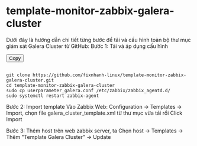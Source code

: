 # template-monitor-zabbix-galera-cluster
Dưới đây là hướng dẫn chi tiết từng bước để tải và cấu hình toàn bộ thư mục giám sát Galera Cluster từ GitHub:
Bước 1: Tải và áp dụng cấu hình

<div class="code-block">
  <button class="copy-btn" onclick="copyToClipboard(this)">Copy</button>
  <pre><code>
git clone https://github.com/fixnhanh-linux/template-monitor-zabbix-galera-cluster.git
cd template-monitor-zabbix-galera-cluster
sudo cp userparameter_galera.conf /etc/zabbix/zabbix_agentd.d/
sudo systemctl restart zabbix-agent
</code></pre>
</div>

Bước 2: Import template
Vào Zabbix Web: Configuration → Templates → Import, chọn file galera_cluster_template.xml từ thư mục vừa tải rồi Click Import

Bước 3: Thêm host trên web zabbix server, ta Chọn host → Templates → Thêm "Template Galera Cluster" → Update
